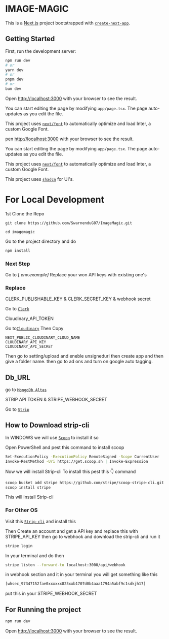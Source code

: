 # IMAGE-MAGIC
 
This is a [Next.js](https://nextjs.org/) project bootstrapped with [`create-next-app`](https://github.com/vercel/next.js/tree/canary/packages/create-next-app).

## Getting Started

First, run the development server:

```bash
npm run dev
# or
yarn dev
# or
pnpm dev
# or
bun dev
```
Open [http://localhost:3000](http://localhost:3000) with your browser to see the result.

You can start editing the page by modifying `app/page.tsx`. The page auto-updates as you edit the file.

This project uses [`next/font`](https://nextjs.org/docs/basic-features/font-optimization) to automatically optimize and load Inter, a custom Google Font.

pen [http://localhost:3000](http://localhost:3000) with your browser to see the result.

You can start editing the page by modifying `app/page.tsx`. The page auto-updates as you edit the file.

This project uses [`next/font`](https://nextjs.org/docs/basic-features/font-optimization) to automatically optimize and load Inter, a custom Google Font.

This project uses [`shadcn`](https://ui.shadcn.com/) for UI's.

# For Local Development
1st Clone the Repo

```
git clone https://github.com/SwarnenduG07/ImageMagic.git

cd imagemagic
```

Go to the project directory and do

 ```bash
npm install
```

### Next Step

 Go to _*[.env.example]*_ 
 Replace your won API keys with existing one's

### Replace

 CLERK_PUBLISHABLE_KEY &  CLERK_SECRET_KEY & webhook secret

 Go to [`Clerk`](https://clerk.com/)

Cloudinary_API_TOKEN

Go to[`Cloudinary`](https://cloudinary.com/documentation) Then Copy 

```
NEXT_PUBLIC_CLOUDINARY_CLOUD_NAME
CLOUDINARY_API_KEY
CLOUDINARY_API_SECRET
```
Then go to setting/upload and eneble unsignedurl then create app and then give a folder name. then go to ad ons and turn on google auto tagging.

## Db_URL

go to [`MongoDb Altas`]([`Cloudinary`](https://cloudinary.com/documentation) ) 

STRIP API TOKEN & STRIPE_WEBHOOK_SECRET

Go to [`Strip`](https://stripe.com/in)


## How to Download strip-cli

In WINDOWS
we will use [`Scoop`](https://scoop.sh/) to install it so

Open PowerShell and pest this command to install scoop

```bash
Set-ExecutionPolicy -ExecutionPolicy RemoteSigned -Scope CurrentUser
Invoke-RestMethod -Uri https://get.scoop.sh | Invoke-Expression
```

Now we will install Strip-cli
To install this pest this 👇 command

```bash
scoop bucket add stripe https://github.com/stripe/scoop-stripe-cli.git
scoop install stripe
```

This will install Strip-cli

### For Other OS

 Visit this [`Strip-cli`](https://docs.stripe.com/stripe-cli)
 and install this

Then Create an account and get a API key and replace this with STRIPE_API_KEY then go to webhook and download the strip-cli and run it  

```bash
stripe login
```

In your terminal and do then

```bash
stripe listen --forward-to localhost:3000/api/webhook
```

 in webhook section and it in your terminal you will get something like this 

```bash
[whsec_97347152fae0xxxxxx823xxb1707d0b4aaa1794a5abf9c1sdkjh17]
```

put this in your STRIPE_WEBHOOK_SECRET

## For Running the project

  ```bash
npm run dev
```

Open [http://localhost:3000](http://localhost:3000) with your browser to see the result.
